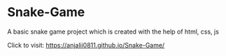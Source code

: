 # Snake-Game
A basic snake game project which is created with the help of html, css, js

Click to visit: https://anjalii0811.github.io/Snake-Game/
